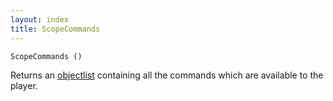 ```yaml
---
layout: index
title: ScopeCommands
---
```


    ScopeCommands ()

Returns an [objectlist](../../../types/objectlist.html) containing all the commands which are available to the player.
